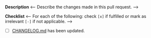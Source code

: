 **Description**
<-- Describe the changes made in this pull request. -->

**Checklist**
<-- For each of the following: check `[x]` if fulfilled or mark as irrelevant `[-]` if not applicable. -->
- [ ] [CHANGELOG.md](../CHANGELOG.md) has been updated.
